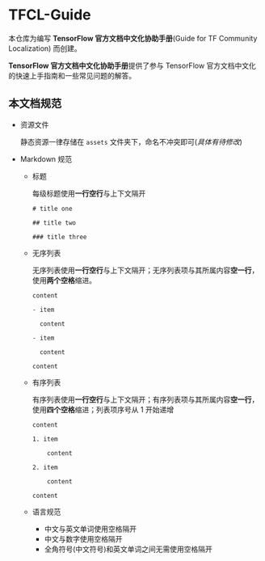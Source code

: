 # TFCL-Guide

本仓库为编写 **TensorFlow 官方文档中文化协助手册**(Guide for TF Community Localization) 而创建。

**TensorFlow 官方文档中文化协助手册**提供了参与 TensorFlow 官方文档中文化的快速上手指南和一些常见问题的解答。

## 本文档规范

- 资源文件

  静态资源一律存储在 `assets` 文件夹下，命名不冲突即可(*具体有待修改*)

- Markdown 规范

  - 标题

    每级标题使用**一行空行**与上下文隔开

    ```
    # title one

    ## title two

    ### title three
    ```

  - 无序列表

    无序列表使用**一行空行**与上下文隔开；无序列表项与其所属内容**空一行**，使用**两个空格**缩进。

    ```
    content

    - item

      content

    - item

      content

    content
    ```

  - 有序列表

    有序列表使用**一行空行**与上下文隔开；有序列表项与其所属内容**空一行**，使用**四个空格**缩进；列表项序号从 1 开始递增

    ```
    content

    1. item

        content

    2. item

        content

    content
    ```
  
  - 语言规范

    - 中文与英文单词使用空格隔开
    - 中文与数字使用空格隔开
    - 全角符号(中文符号)和英文单词之间无需使用空格隔开
